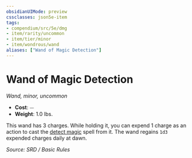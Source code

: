 ```yaml
---
obsidianUIMode: preview
cssclasses: json5e-item
tags:
- compendium/src/5e/dmg
- item/rarity/uncommon
- item/tier/minor
- item/wondrous/wand
aliases: ["Wand of Magic Detection"]
---
```

# Wand of Magic Detection
*Wand, minor, uncommon*  

- **Cost**: ⏤
- **Weight**: 1.0 lbs.

This wand has 3 charges. While holding it, you can expend 1 charge as an action to cast the [detect magic](detect-magic.md) spell from it. The wand regains `1d3` expended charges daily at dawn.

*Source: SRD / Basic Rules*